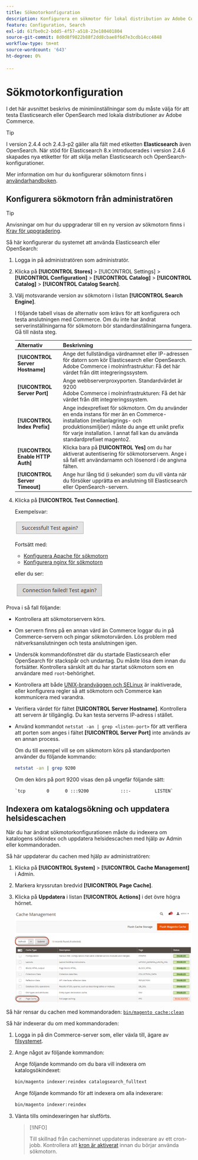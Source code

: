 ```yaml
---
title: Sökmotorkonfiguration
description: Konfigurera en sökmotor för lokal distribution av Adobe Commerce.
feature: Configuration, Search
exl-id: 61fbe0c2-bdd5-4f57-a518-23e180401804
source-git-commit: 8d0d8f9822b88f2dd8cbae8f6d7e3cdb14cc4848
workflow-type: tm+mt
source-wordcount: '643'
ht-degree: 0%

---
```


# Sökmotorkonfiguration

I det här avsnittet beskrivs de minimiinställningar som du måste välja för att testa Elasticsearch eller OpenSearch med lokala distributioner av Adobe Commerce.

>[!TIP]
>
>I version 2.4.4 och 2.4.3-p2 gäller alla fält med etiketten **Elasticsearch** även OpenSearch.
>När stöd för Elasticsearch 8.x introducerades i version 2.4.6 skapades nya etiketter för att skilja mellan Elasticsearch och OpenSearch-konfigurationer.

Mer information om hur du konfigurerar sökmotorn finns i [användarhandboken](https://experienceleague.adobe.com/docs/commerce-admin/catalog/catalog/search/search-configuration.html).

## Konfigurera sökmotorn från administratören

>[!TIP]
>
>Anvisningar om hur du uppgraderar till en ny version av sökmotorn finns i [Krav för uppgradering](../../upgrade/prepare/prerequisites.md).

Så här konfigurerar du systemet att använda Elasticsearch eller OpenSearch:

1. Logga in på administratören som administratör.
1. Klicka på **[!UICONTROL Stores]** > [!UICONTROL Settings] > **[!UICONTROL Configuration]** > **[!UICONTROL Catalog]** > **[!UICONTROL Catalog]** > **[!UICONTROL Catalog Search]**.
1. Välj motsvarande version av sökmotorn i listan **[!UICONTROL Search Engine]**.

   I följande tabell visas de alternativ som krävs för att konfigurera och testa anslutningen med Commerce. Om du inte har ändrat serverinställningarna för sökmotorn bör standardinställningarna fungera. Gå till nästa steg.

   | Alternativ | Beskrivning |
   |--- |--- |
   | **[!UICONTROL Server Hostname]** | Ange det fullständiga värdnamnet eller IP-adressen för datorn som kör Elasticsearch eller OpenSearch.<br>Adobe Commerce i molninfrastruktur: Få det här värdet från ditt integreringssystem. |
   | **[!UICONTROL Server Port]** | Ange webbserverproxyporten. Standardvärdet är 9200<br>Adobe Commerce i molninfrastrukturen: Få det här värdet från ditt integreringssystem. |
   | **[!UICONTROL Index Prefix]** | Ange indexprefixet för sökmotorn. Om du använder en enda instans för mer än en Commerce-installation (mellanlagrings- och produktionsmiljöer) måste du ange ett unikt prefix för varje installation. I annat fall kan du använda standardprefixet magento2. |
   | **[!UICONTROL Enable HTTP Auth]** | Klicka bara på **[!UICONTROL Yes]** om du har aktiverat autentisering för sökmotorservern. Ange i så fall ett användarnamn och lösenord i de angivna fälten. |
   | **[!UICONTROL Server Timeout]** | Ange hur lång tid (i sekunder) som du vill vänta när du försöker upprätta en anslutning till Elasticsearch eller OpenSearch-servern. |

1. Klicka på **[!UICONTROL Test Connection]**.

   Exempelsvar:

   ![lyckades](../../assets/configuration/elastic_test-success.png)

   Fortsätt med:

   - [Konfigurera Apache för sökmotorn](../../installation/prerequisites/search-engine/configure-apache.md)
   - [Konfigurera nginx för sökmotorn](../../installation/prerequisites/search-engine/configure-nginx.md)

   eller du ser:

   ![misslyckades](../../assets/configuration/elastic_test-fail.png)

Prova i så fall följande:

- Kontrollera att sökmotorservern körs.
- Om servern finns på en annan värd än Commerce loggar du in på Commerce-servern och pingar sökmotorvärden. Lös problem med nätverksanslutningen och testa anslutningen igen.
- Undersök kommandofönstret där du startade Elasticsearch eller OpenSearch för stackspår och undantag. Du måste lösa dem innan du fortsätter. Kontrollera särskilt att du har startat sökmotorn som en användare med `root`-behörighet.
- Kontrollera att både [UNIX-brandväggen och SELinux](../../installation/prerequisites/search-engine/overview.md#firewall-and-selinux) är inaktiverade, eller konfigurera regler så att sökmotorn och Commerce kan kommunicera med varandra.
- Verifiera värdet för fältet **[!UICONTROL Server Hostname]**. Kontrollera att servern är tillgänglig. Du kan testa serverns IP-adress i stället.
- Använd kommandot `netstat -an | grep <listen-port>` för att verifiera att porten som anges i fältet **[!UICONTROL Server Port]** inte används av en annan process.

  Om du till exempel vill se om sökmotorn körs på standardporten använder du följande kommando:

  ```bash
  netstat -an | grep 9200
  ```

  Om den körs på port 9200 visas den på ungefär följande sätt:

  ```terminal
  `tcp        0      0 :::9200            :::-         LISTEN`
  ```

## Indexera om katalogsökning och uppdatera helsidescachen

När du har ändrat sökmotorkonfigurationen måste du indexera om katalogens sökindex och uppdatera helsidescachen med hjälp av Admin eller kommandoraden.

Så här uppdaterar du cachen med hjälp av administratören:

1. Klicka på **[!UICONTROL System]** > **[!UICONTROL Cache Management]** i Admin.
1. Markera kryssrutan bredvid **[!UICONTROL Page Cache]**.
1. Klicka på **Uppdatera** i listan **[!UICONTROL Actions]** i det övre högra hörnet.

   ![cachehantering](../../assets/configuration/refresh-cache.png)

Så här rensar du cachen med kommandoraden: [`bin/magento cache:clean`](../cli/manage-cache.md#clean-and-flush-cache-types)

Så här indexerar du om med kommandoraden:

1. Logga in på din Commerce-server som, eller växla till, ägare av [filsystemet](../../installation/prerequisites/file-system/overview.md).
1. Ange något av följande kommandon:

   Ange följande kommando om du bara vill indexera om katalogsökindexet:

   ```bash
   bin/magento indexer:reindex catalogsearch_fulltext
   ```

   Ange följande kommando för att indexera om alla indexerare:

   ```bash
   bin/magento indexer:reindex
   ```

1. Vänta tills omindexeringen har slutförts.

   >[!INFO]
   >
   >Till skillnad från cacheminnet uppdateras indexerare av ett cron-jobb. Kontrollera att [kron är aktiverat](../cli/configure-cron-jobs.md) innan du börjar använda sökmotorn.
